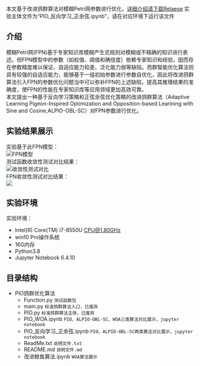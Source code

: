 本文基于改进鸽群算法对模糊Petri网参数进行优化，[详细介绍请下载Relaese](https://github.com/chen0495/ALPIO-OBL-SC/releases/tag/PIO)
实验主体文件为“PIO_反向学习_正余弦.ipynb”，请在对应环境下运行该文件  


## 介绍
  模糊Petri网(FPN)基于专家知识库模糊产生式规则对模糊或不精确的知识进行表述。但FPN模型中的参数（如权值、阈值和确信度）依赖专家知识和经验，因而存在参数精度难以保证、自适应能力较差、泛化能力弱等缺陷。而群智能优化算法则具有较强的自适应能力，能够基于一组初始参数进行参数自优化，因此将改进鸽群算法引入FPN的参数优化问题当中可以弥补FPN的上述缺陷，提高其推理结果的准确度，使FPN的性能在专家知识库等应用领域更加高效可靠。  
  本文提出一种基于反向学习策略和正弦余弦优化策略的改进鸽群算法（Adaptive Learning Pigeon-Inspired Optimization and Opposition-based Learining with Sine and Cosine,ALPIO-OBL-SC）对FPN参数进行优化。

## 实验结果展示
实验基于此FPN模型：  
![FPN模型](https://cdn.jsdelivr.net/gh/chen0495/newpicgo/img2022/202205291512884.png)  
测试函数收敛性测试对比结果：  
![收敛性测试对比](https://cdn.jsdelivr.net/gh/chen0495/newpicgo/img2022/202205291510210.png)  
FPN收敛性测试对比结果：  
![](https://cdn.jsdelivr.net/gh/chen0495/newpicgo/img2022/202205291514421.png)  

## 实验环境
实验环境：
 - Intel(R) Core(TM) i7-8550U CPU@1.80GHz 
 - win10 Pro操作系统
 - 16G内存
 - Python3.8
 - Jupyter Notebook 6.4.10  

## 目录结构
- PIO鸽群优化算法
	- Function.py `测试函数包`
	- main.py `标准鸽群算法入口，已废弃`
	- PIO.py `标准鸽群算法主体，已废弃`
	- PIO_WOA.ipynb `PIO、ALPIO-OBL-SC、WOA三类算法对比展示，jupyter notebook`
	- PIO_反向学习_正余弦.ipynb `PIO、ALPIO-OBL-SC两类算法对比展示，jupyter notebook`
	- ReadMe.txt `说明文件.txt`
	- README.md `说明文件.md`
	- 改进鲸鱼算法.ipynb `WOA算法展示`
	

